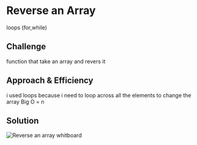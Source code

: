 # Reverse an Array

loops (for,while)

## Challenge

function that take an array and revers it

## Approach & Efficiency

i used loops because i need to loop across all the elements to change the array
Big O = n

## Solution

![Reverse an array whitboard](../../assets/array-reverse.jpeg)